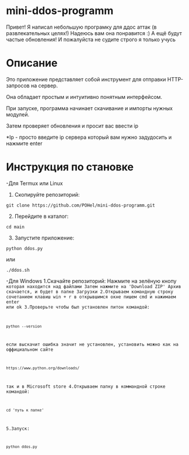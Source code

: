 # mini-ddos-programm
Привет!
Я написал небольшую програмку для ддос аттак (в развлекательных целях!)
Надеюсь вам она понравится :)
А ещё будут частые обновления!
И пожалуйста не судите строго я только учусь

# Описание

Это приложение представляет собой инструмент для отправки HTTP-запросов на сервер. 

Она обладает простым и интуитивно понятным интерфейсом.

При запуске, программа начинает скачивание и импорты нужных модулей. 

Затем проверяет обновления и просит вас ввести ip

*Ip - просто введите ip сервера который вам нужно задудосить и нажмите enter

# Инструкция по становке
-Для Termux или Linux
1. Скопируйте репозиторий:
```
git clone https://github.com/POHel/mini-ddos-programm.git
```
2. Перейдите в каталог:
```
cd main
```
3. Запустите приложение:
```
python ddos.py
```
или
```
./ddos.sh
```

-Для Windows
1.Скачайте репозиторий:
Нажмите на зелёную кнопу <code> которая находится над файлами
Затем нажмите на 'Download ZIP'
Архив скачается, и будет в папке Загрузки
2.Открываем командную строку
сочетанием клавиш win + r
в открывшимся окне пишем cmd и нажимаем enter или ok 
3.Проверьте чтобы был установлен питон
командой:
```
python --version
```
если выскачит ошибка значит не установлен, установить можно как на оффициальном сайте
```
https://www.python.org/downloads/
```
так и в Microsoft store
4.Открываем папку в коммандной строке командой:
```
cd 'путь к папке'
```
5.Запуск:
```
python ddos.py
```









